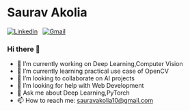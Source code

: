 # Saurav Akolia 

[![Linkedin](https://img.shields.io/badge/linkedin-%230077B5.svg?&style=for-the-badge&logo=linkedin&logoColor=white)](https://www.linkedin.com/sauravakolia) 
&nbsp;
[![Gmail](https://img.shields.io/badge/gmail-D14836?&style=for-the-badge&logo=gmail&logoColor=white)](mailto:sauravakolia10@gmail.com?)  

### Hi there 👋

<!--
**sauravakolia/sauravakolia** is a ✨ _special_ ✨ repository because its `README.md` (this file) appears on your GitHub profile.

Here are some ideas to get you started:
-->

* 🔭 I’m currently working on Deep Learning,Computer Vision
* 🌱 I’m currently learning practical use case of OpenCV
* 👯 I’m looking to collaborate on AI projects
* 🤔 I’m looking for help with Web Development
* 💬 Ask me about Deep Learning,PyTorch
* 📫 How to reach me: [sauravakolia10@gmail.com](mailto:sauravakolia10@gmail.com)


